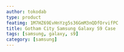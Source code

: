 ```yaml
---
author: tokodab
type: product
featimg: 1M7HZ69EvHnYzg5s36GmM3nQDfOrvifPC
title: Gotham City Samsung Galaxy S9 Case
tags: [samsung, galaxy, s9]
category: [samsung]
---
```

